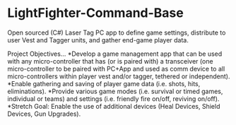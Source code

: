 # LightFighter-Command-Base
Open sourced (C#) Laser Tag PC app to define game settings, distribute to user Vest and Tagger units, and gather end-game player data.

Project Objectives...  *Develop a game management app that can be used with any micro-controller that has (or is paired with) a transceiver (one micro-controller to be paired with PC+App and used as comm device to all micro-controllers within player vest and/or tagger, tethered or independent).  *Enable gathering and saving of player game data (i.e. shots, hits, eliminations).  *Provide various game modes (i.e. survival or timed games, individual or teams) and settings (i.e. friendly fire on/off, reviving on/off).  *Stretch Goal: Enable the use of additional devices (Heal Devices, Shield Devices, Gun Upgrades).
